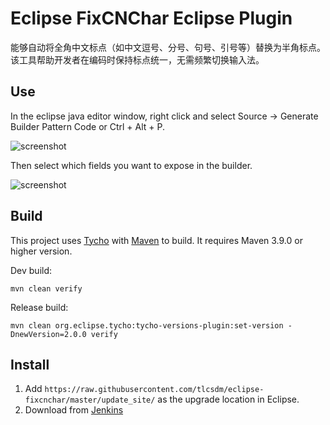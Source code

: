 # Eclipse FixCNChar Eclipse Plugin

能够自动将全角中文标点（如中文逗号、分号、句号、引号等）替换为半角标点。该工具帮助开发者在编码时保持标点统一，无需频繁切换输入法。

## Use
In the eclipse java editor window, right click and select Source -> Generate Builder Pattern Code or Ctrl + Alt + P.

![screenshot](https://raw.github.com/tlcsdm/eclipse-fixcnchar/master/plugins/com.tlcsdm.eclipse.fixcnchar/images/usage-context-menu-option.jpg)

Then select which fields you want to expose in the builder.

![screenshot](https://raw.github.com/tlcsdm/eclipse-fixcnchar/master/plugins/com.tlcsdm.eclipse.fixcnchar/images/usage-selection-window.jpg)

## Build

This project uses [Tycho](https://github.com/eclipse-tycho/tycho) with [Maven](https://maven.apache.org/) to build. It requires Maven 3.9.0 or higher version.

Dev build:

```
mvn clean verify
```

Release build:

```
mvn clean org.eclipse.tycho:tycho-versions-plugin:set-version -DnewVersion=2.0.0 verify
```

## Install

1. Add `https://raw.githubusercontent.com/tlcsdm/eclipse-fixcnchar/master/update_site/` as the upgrade location in Eclipse.
2. Download from [Jenkins](https://jenkins.tlcsdm.com/job/eclipse-plugin/job/eclipse-fixcnchar)
